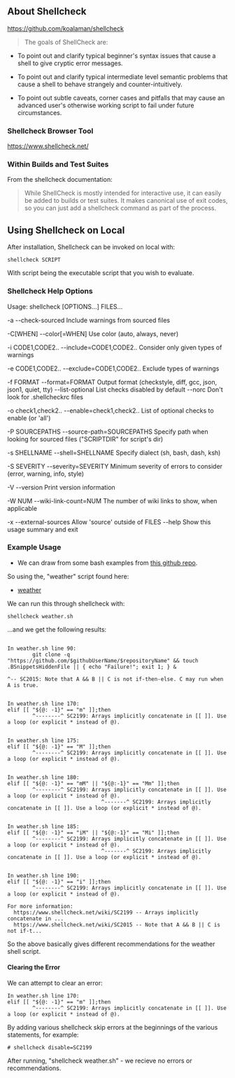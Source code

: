 ## About Shellcheck

https://github.com/koalaman/shellcheck

> The goals of ShellCheck are:

* To point out and clarify typical beginner's syntax issues that cause a shell to give cryptic error messages.

* To point out and clarify typical intermediate level semantic problems that cause a shell to behave strangely and counter-intuitively.

* To point out subtle caveats, corner cases and pitfalls that may cause an advanced user's otherwise working script to fail under future circumstances.

### Shellcheck Browser Tool

https://www.shellcheck.net/

### Within Builds and Test Suites

From the shellcheck documentation:

> While ShellCheck is mostly intended for interactive use, it can easily be added to builds or test suites. It makes canonical use of exit codes, so you can just add a shellcheck command as part of the process.

## Using Shellcheck on Local

After installation, Shellcheck can be invoked on local with:

```
shellcheck SCRIPT
```

With script being the executable script that you wish to evaluate.

### Shellcheck Help Options

Usage: shellcheck [OPTIONS...] FILES...

  -a                  --check-sourced            Include warnings from sourced files

  -C[WHEN]            --color[=WHEN]             Use color (auto, always, never)

  -i CODE1,CODE2..    --include=CODE1,CODE2..    Consider only given types of warnings

  -e CODE1,CODE2..    --exclude=CODE1,CODE2..    Exclude types of warnings

  -f FORMAT           --format=FORMAT            Output format (checkstyle, diff, gcc, json, json1, quiet, tty)
                      --list-optional            List checks disabled by default
                      --norc                     Don't look for .shellcheckrc files

  -o check1,check2..  --enable=check1,check2..   List of optional checks to enable (or 'all')

  -P SOURCEPATHS      --source-path=SOURCEPATHS  Specify path when looking for sourced files ("SCRIPTDIR" for script's dir)

  -s SHELLNAME        --shell=SHELLNAME          Specify dialect (sh, bash, dash, ksh)

  -S SEVERITY         --severity=SEVERITY        Minimum severity of errors to consider (error, warning, info, style)

  -V                  --version                  Print version information

  -W NUM              --wiki-link-count=NUM      The number of wiki links to show, when applicable

  -x                  --external-sources         Allow 'source' outside of FILES
                      --help                     Show this usage summary and exit


### Example Usage

* We can draw from some bash examples from [this github repo](https://github.com/alexanderepstein/Bash-Snippets).

So using the, "weather" script found here:

* [weather](https://github.com/alexanderepstein/Bash-Snippets/blob/master/weather/weather)

We can run this through shellcheck with:

```
shellcheck weather.sh
```

...and we get the following results:

```

In weather.sh line 90:
        git clone -q "https://github.com/$githubUserName/$repositoryName" && touch .BSnippetsHiddenFile || { echo "Failure!"; exit 1; } &
                                                                          ^-- SC2015: Note that A && B || C is not if-then-else. C may run when A is true.


In weather.sh line 170:
elif [[ "${@: -1}" == "m" ]];then
        ^--------^ SC2199: Arrays implicitly concatenate in [[ ]]. Use a loop (or explicit * instead of @).


In weather.sh line 175:
elif [[ "${@: -1}" == "M" ]];then
        ^--------^ SC2199: Arrays implicitly concatenate in [[ ]]. Use a loop (or explicit * instead of @).


In weather.sh line 180:
elif [[ "${@: -1}" == "mM" || "${@:-1}" == "Mm" ]];then
        ^--------^ SC2199: Arrays implicitly concatenate in [[ ]]. Use a loop (or explicit * instead of @).
                              ^-------^ SC2199: Arrays implicitly concatenate in [[ ]]. Use a loop (or explicit * instead of @).


In weather.sh line 185:
elif [[ "${@: -1}" == "iM" || "${@:-1}" == "Mi" ]];then
        ^--------^ SC2199: Arrays implicitly concatenate in [[ ]]. Use a loop (or explicit * instead of @).
                              ^-------^ SC2199: Arrays implicitly concatenate in [[ ]]. Use a loop (or explicit * instead of @).


In weather.sh line 190:
elif [[ "${@: -1}" == "i" ]];then
        ^--------^ SC2199: Arrays implicitly concatenate in [[ ]]. Use a loop (or explicit * instead of @).

For more information:
  https://www.shellcheck.net/wiki/SC2199 -- Arrays implicitly concatenate in ...
  https://www.shellcheck.net/wiki/SC2015 -- Note that A && B || C is not if-t...
```

So the above basically gives different recommendations for the weather shell script.

#### Clearing the Error

We can attempt to clear an error:

```
In weather.sh line 170:
elif [[ "${@: -1}" == "m" ]];then
        ^--------^ SC2199: Arrays implicitly concatenate in [[ ]]. Use a loop (or explicit * instead of @).

```

By adding various shellcheck skip errors at the beginnings of the various statements, for example:

```
# shellcheck disable=SC2199
```

After running, "shellcheck weather.sh" - we recieve no errors or recommendations.